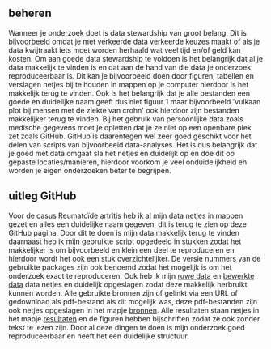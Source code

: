 ## beheren 
Wanneer je onderzoek doet is data stewardship van groot belang. Dit is bijvoorbeeld omdat je met verkeerde data verkeerde keuzes maakt of als je data kwijtraakt iets moet worden herhaald wat veel tijd en/of geld kan kosten. Om aan goede data stewardship te voldoen is het belangrijk dat al je data makkelijk te vinden is en dat aan de hand van die data je onderzoek reproduceerbaar is. Dit kan je bijvoorbeeld doen door figuren, tabellen en verslagen netjes bij te houden in mappen op je computer hierdoor is het makkelijk terug te vinden. Ook is het belangrijk dat je alle bestanden een goede en duidelijke naam geeft dus niet figuur 1 maar bijvoorbeeld 'vulkaan plot bij mensen met de ziekte van crohn' ook hierdoor zijn bestanden makkelijker terug te vinden. Bij het gebruik van persoonlijke data zoals medische gegevens moet je opletten dat je ze niet op een openbare plek zet zoals GitHub. GitHub is daarentegen wel zeer goed geschikt voor het delen van scripts van bijvoorbeeld data-analyses. Het is dus belangrijk dat je goed met data omgaat sla het netjes en duidelijk op en doe dit op gepaste locaties/manieren, hierdoor voorkom je veel onduidelijkheid en worden je eigen onderzoeken beter te begrijpen. 



## uitleg GitHub
Voor de casus Reumatoïde artritis heb ik al mijn data netjes in mappen gezet en alles een duidelijke naam gegeven, dit is terug te zien op deze GitHub pagina. Door dit te doen is mijn data makkelijk terug te vinden daarnaast heb ik mijn gebruikte [script](scripts) opgedeeld in stukken zodat het makkelijker is om bijvoorbeeld en klein een deel te reproduceren en hierdoor wordt het ook een stuk overzichtelijker. De versie nummers van de gebruikte packages zijn ook benoemd zodat het mogelijk is om het onderzoek exact te reproduceren. Ook heb ik mijn [ruwe data](data/ruw_data) en [bewerkte data](data/bamfiles) data netjes en duidelijk opgeslagen zodat deze makkelijk herbruikt kunnen worden. Alle gebruikte bronnen zijn of gelinkt via een URL of gedownload als pdf-bestand als dit mogelijk was, deze pdf-bestanden zijn ook netjes opgeslagen in het mapje [bronnen](bronnen). Alle resultaten staan netjes in het mapje [resultaten](resultaten) en de figuren hebben bijschriften zodat ze ook zonder tekst te lezen zijn. Door al deze dingen te doen is mijn onderzoek goed reproduceerbaar en heeft het een duidelijke structuur.
